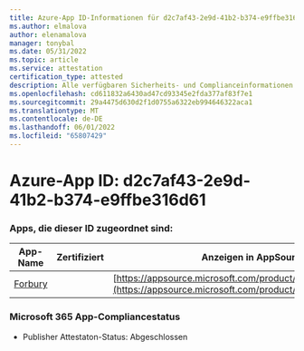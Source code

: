 ```yaml
---
title: Azure-App ID-Informationen für d2c7af43-2e9d-41b2-b374-e9ffbe316d61
ms.author: elmalova
author: elenamalova
manager: tonybal
ms.date: 05/31/2022
ms.topic: article
ms.service: attestation
certification_type: attested
description: Alle verfügbaren Sicherheits- und Complianceinformationen für d2c7af43-2e9d-41b2-b374-e9ffbe316d61.
ms.openlocfilehash: cd611832a6430ad47cd93345e2fda377af83f7e1
ms.sourcegitcommit: 29a4475d630d2f1d0755a6322eb994646322aca1
ms.translationtype: MT
ms.contentlocale: de-DE
ms.lasthandoff: 06/01/2022
ms.locfileid: "65807429"
---
```

# <a name="azure-app-id-d2c7af43-2e9d-41b2-b374-e9ffbe316d61"></a>Azure-App ID: d2c7af43-2e9d-41b2-b374-e9ffbe316d61


### <a name="apps-associated-with-this-id"></a>Apps, die dieser ID zugeordnet sind:
| **App-Name** | **Zertifiziert** | **Anzeigen in AppSource** |
|--------------|---------------|-----------------------|
| [Forbury](../forward/WA200002916.md) |  | [https://appsource.microsoft.com/product/office/WA200002916](https://appsource.microsoft.com/product/office/WA200002916) |

### <a name="microsoft-365-app-compliance-status"></a>Microsoft 365 App-Compliancestatus
- Publisher Attestaton-Status: Abgeschlossen
